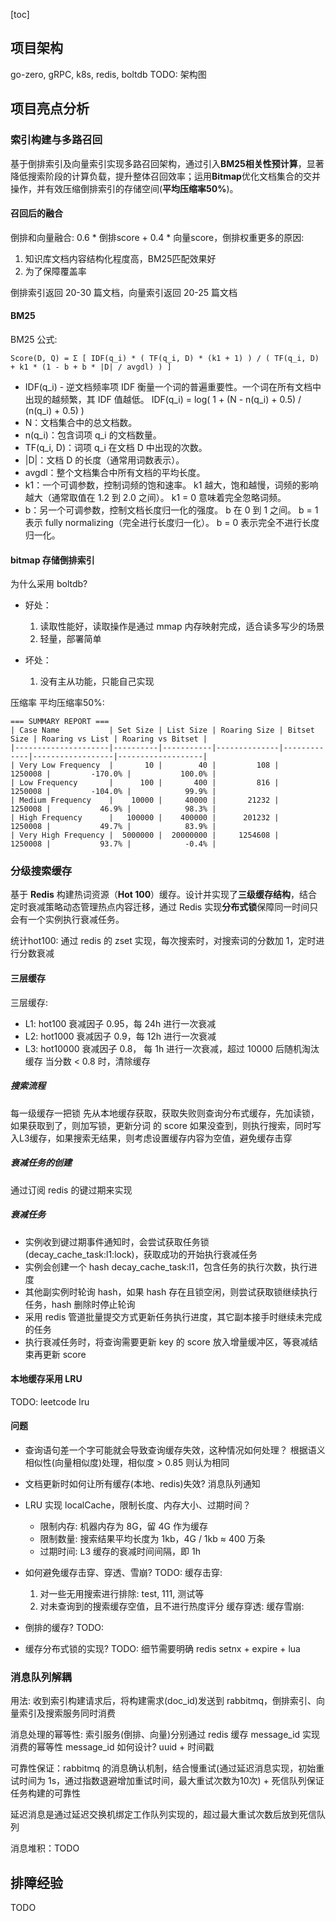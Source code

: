 [toc]

## 项目架构
go-zero, gRPC, k8s, redis, boltdb
TODO: 架构图

## 项目亮点分析
### 索引构建与多路召回
基于倒排索引及向量索引实现多路召回架构，通过引入**BM25相关性预计算**，显著降低搜索阶段的计算负载，提升整体召回效率；运用**Bitmap**优化文档集合的交并操作，并有效压缩倒排索引的存储空间(**平均压缩率50%**)。

#### 召回后的融合
倒排和向量融合: 0.6 * 倒排score + 0.4 * 向量score，倒排权重更多的原因:
1. 知识库文档内容结构化程度高，BM25匹配效果好
2. 为了保障覆盖率

倒排索引返回 20-30 篇文档，向量索引返回 20-25 篇文档

#### BM25
BM25 公式:

```shell
Score(D, Q) = Σ [ IDF(q_i) * ( TF(q_i, D) * (k1 + 1) ) / ( TF(q_i, D) + k1 * (1 - b + b * |D| / avgdl) ) ]
```
* IDF(q_i) - 逆文档频率项 IDF 衡量一个词的普遍重要性。一个词在所有文档中出现的越频繁，其 IDF 值越低。
  IDF(q_i) = log( 1 + (N - n(q_i) + 0.5) / (n(q_i) + 0.5) )
* N：文档集合中的总文档数。
* n(q_i)：包含词项 q_i 的文档数量。
* TF(q_i, D)：词项 q_i 在文档 D 中出现的次数。
* |D|：文档 D 的长度（通常用词数表示）。
* avgdl：整个文档集合中所有文档的平均长度。
* k1：一个可调参数，控制词频的饱和速率。 k1 越大，饱和越慢，词频的影响越大（通常取值在 1.2 到 2.0 之间）。 k1 = 0 意味着完全忽略词频。
* b：另一个可调参数，控制文档长度归一化的强度。
  b 在 0 到 1 之间。
  b = 1 表示 fully normalizing（完全进行长度归一化）。
  b = 0 表示完全不进行长度归一化。

#### bitmap 存储倒排索引
为什么采用 boltdb?
* 好处：
  1. 读取性能好，读取操作是通过 mmap 内存映射完成，适合读多写少的场景
  2. 轻量，部署简单

* 坏处：
  1. 没有主从功能，只能自己实现

压缩率 平均压缩率50%:
```shell
=== SUMMARY REPORT ===
| Case Name           | Set Size | List Size | Roaring Size | Bitset Size | Roaring vs List | Roaring vs Bitset |
|---------------------|----------|-----------|--------------|-------------|------------------|-------------------|
| Very Low Frequency  |       10 |        40 |         108 |    1250008 |         -170.0% |           100.0% |
| Low Frequency       |      100 |       400 |         816 |    1250008 |         -104.0% |            99.9% |
| Medium Frequency    |    10000 |     40000 |       21232 |    1250008 |           46.9% |            98.3% |
| High Frequency      |   100000 |    400000 |      201232 |    1250008 |           49.7% |            83.9% |
| Very High Frequency |  5000000 |  20000000 |     1254608 |    1250008 |           93.7% |            -0.4% |

```


### 分级搜索缓存
基于 **Redis** 构建热词资源（**Hot 100**）缓存。设计并实现了**三级缓存结构**，结合定时衰减策略动态管理热点内容迁移，通过 Redis 实现**分布式锁**保障同一时间只会有一个实例执行衰减任务。

统计hot100: 通过 redis 的 zset 实现，每次搜索时，对搜索词的分数加 1，定时进行分数衰减


#### 三层缓存
三层缓存:
* L1: hot100 衰减因子 0.95，每 24h 进行一次衰减
* L2: hot1000 衰减因子 0.9，每 12h 进行一次衰减
* L3: hot10000 衰减因子 0.8， 每 1h 进行一次衰减，超过 10000 后随机淘汰缓存
  当分数 < 0.8 时，清除缓存

##### 搜索流程
每一级缓存一把锁
先从本地缓存获取，获取失败则查询分布式缓存，先加读锁，如果获取到了，则加写锁，更新分词 的 score
如果没查到，则执行搜索，同时写入L3缓存，如果搜索无结果，则考虑设置缓存内容为空值，避免缓存击穿

##### 衰减任务的创建
通过订阅 redis 的键过期来实现

##### 衰减任务
* 实例收到键过期事件通知时，会尝试获取任务锁(decay_cache_task:l1:lock)，获取成功的开始执行衰减任务
* 实例会创建一个 hash decay_cache_task:l1，包含任务的执行次数，执行进度
* 其他副实例时轮询 hash，如果 hash 存在且锁空闲，则尝试获取锁继续执行任务，hash 删除时停止轮询
* 采用 redis 管道批量提交方式更新任务执行进度，其它副本接手时继续未完成的任务
* 执行衰减任务时，将查询需要更新 key 的 score 放入增量缓冲区，等衰减结束再更新 score

#### 本地缓存采用 LRU
TODO: leetcode lru

#### 问题
* 查询语句差一个字可能就会导致查询缓存失效，这种情况如何处理？
  根据语义相似性(向量相似度)处理，相似度 > 0.85 则认为相同

* 文档更新时如何让所有缓存(本地、redis)失效?
  消息队列通知

* LRU 实现 localCache，限制长度、内存大小、过期时间？
  * 限制内存: 机器内存为 8G，留 4G 作为缓存
  * 限制数量: 搜索结果平均长度为 1kb，4G / 1kb ≈ 400 万条
  * 过期时间: L3 缓存的衰减时间间隔，即 1h


* 如何避免缓存击穿、穿透、雪崩?
  TODO:
  缓存击穿:
  1. 对一些无用搜索进行排除: test, 111, 测试等
  2. 对未查询到的搜索缓存空值，且不进行热度评分
     缓存穿透:
     缓存雪崩:

* 倒排的缓存?
  TODO:

* 缓存分布式锁的实现?
  TODO: 细节需要明确 redis setnx + expire + lua


### 消息队列解耦
用法: 收到索引构建请求后，将构建需求(doc_id)发送到 rabbitmq，倒排索引、向量索引及搜索服务同时消费

消息处理的幂等性: 索引服务(倒排、向量)分别通过 redis 缓存 message_id 实现消费的幂等性
message_id 如何设计? uuid + 时间戳

可靠性保证：rabbitmq 的消息确认机制，结合慢重试(通过延迟消息实现，初始重试时间为 1s，通过指数退避增加重试时间，最大重试次数为10次) + 死信队列保证任务构建的可靠性

延迟消息是通过延迟交换机绑定工作队列实现的，超过最大重试次数后放到死信队列

消息堆积：TODO


## 排障经验
TODO


